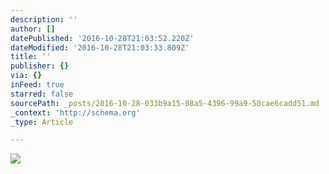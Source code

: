 ```yaml
---
description: ''
author: []
datePublished: '2016-10-28T21:03:52.220Z'
dateModified: '2016-10-28T21:03:33.809Z'
title: ''
publisher: {}
via: {}
inFeed: true
starred: false
sourcePath: _posts/2016-10-28-033b9a15-08a5-4396-99a9-50cae6cadd51.md
_context: 'http://schema.org'
_type: Article

---
```

![](https://the-grid-user-content.s3-us-west-2.amazonaws.com/d5a749ec-58b2-447d-8b2d-7b57795e0ab9.jpg)